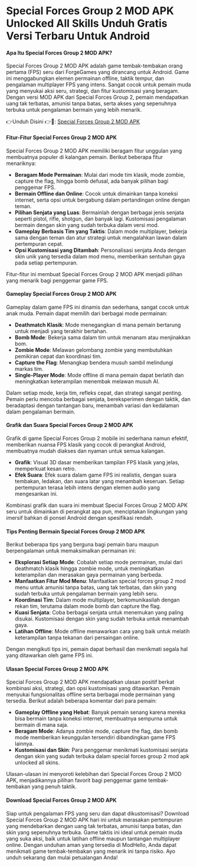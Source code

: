 # Special Forces Group 2 MOD APK Unlocked All Skills Unduh Gratis Versi Terbaru Untuk Android

#### Apa Itu Special Forces Group 2 MOD APK?

Special Forces Group 2 MOD APK adalah game tembak-tembakan orang pertama (FPS) seru dari ForgeGames yang dirancang untuk Android. Game ini menggabungkan elemen permainan offline, taktik tempur, dan pengalaman multiplayer FPS yang intens. Sangat cocok untuk pemain muda yang menyukai aksi seru, strategi, dan fitur kustomisasi yang beragam. Dengan versi MOD APK dari Special Forces Group 2, pemain mendapatkan uang tak terbatas, amunisi tanpa batas, serta akses yang sepenuhnya terbuka untuk pengalaman bermain yang lebih menarik.


👉Unduh Disini 👉🔫: [Special Forces Group 2 MOD APK](https://dub.sh/special-forces-group-2-mod-apk)
#### Fitur-Fitur Special Forces Group 2 MOD APK

Special Forces Group 2 MOD APK memiliki beragam fitur unggulan yang membuatnya populer di kalangan pemain. Berikut beberapa fitur menariknya:

- **Beragam Mode Permainan**: Mulai dari mode tim klasik, mode zombie, capture the flag, hingga bomb defusal, ada banyak pilihan bagi penggemar FPS.
- **Bermain Offline dan Online**: Cocok untuk dimainkan tanpa koneksi internet, serta opsi untuk bergabung dalam pertandingan online dengan teman.
- **Pilihan Senjata yang Luas**: Bermainlah dengan berbagai jenis senjata seperti pistol, rifle, shotgun, dan banyak lagi. Kustomisasi pengalaman bermain dengan skin yang sudah terbuka dalam versi mod.
- **Gameplay Berbasis Tim yang Taktis**: Dalam mode multiplayer, bekerja sama dengan teman dan atur strategi untuk mengalahkan lawan dalam pertempuran cepat.
- **Opsi Kustomisasi yang Ditambah**: Personalisasi senjata Anda dengan skin unik yang tersedia dalam mod menu, memberikan sentuhan gaya pada setiap pertempuran.

Fitur-fitur ini membuat Special Forces Group 2 MOD APK menjadi pilihan yang menarik bagi penggemar game FPS.

#### Gameplay Special Forces Group 2 MOD APK

Gameplay dalam game FPS ini dinamis dan sederhana, sangat cocok untuk anak muda. Pemain dapat memilih dari berbagai mode permainan:

- **Deathmatch Klasik**: Mode menegangkan di mana pemain bertarung untuk menjadi yang terakhir bertahan.
- **Bomb Mode**: Bekerja sama dalam tim untuk menanam atau menjinakkan bom.
- **Zombie Mode**: Melawan gelombang zombie yang membutuhkan pemikiran cepat dan koordinasi tim.
- **Capture the Flag**: Menangkap bendera musuh sambil melindungi markas tim.
- **Single-Player Mode**: Mode offline di mana pemain dapat berlatih dan meningkatkan keterampilan menembak melawan musuh AI.

Dalam setiap mode, kerja tim, refleks cepat, dan strategi sangat penting. Pemain perlu mencoba berbagai senjata, bereksperimen dengan taktik, dan beradaptasi dengan tantangan baru, menambah variasi dan kedalaman dalam pengalaman bermain.

#### Grafik dan Suara Special Forces Group 2 MOD APK

Grafik di game Special Forces Group 2 mobile ini sederhana namun efektif, memberikan nuansa FPS klasik yang cocok di perangkat Android, membuatnya mudah diakses dan nyaman untuk semua kalangan.

- **Grafik**: Visual 3D dasar memberikan tampilan FPS klasik yang jelas, memperkuat kesan retro.
- **Efek Suara**: Efek suara dalam game FPS ini realistis, dengan suara tembakan, ledakan, dan suara latar yang menambah keseruan. Setiap pertempuran terasa lebih intens dengan elemen audio yang mengesankan ini.

Kombinasi grafik dan suara ini membuat Special Forces Group 2 MOD APK seru untuk dimainkan di perangkat apa pun, menciptakan lingkungan yang imersif bahkan di ponsel Android dengan spesifikasi rendah.

#### Tips Penting Bermain Special Forces Group 2 MOD APK

Berikut beberapa tips yang berguna bagi pemain baru maupun berpengalaman untuk memaksimalkan permainan ini:

- **Eksplorasi Setiap Mode**: Cobalah setiap mode permainan, mulai dari deathmatch klasik hingga zombie mode, untuk meningkatkan keterampilan dan merasakan gaya permainan yang berbeda.
- **Manfaatkan Fitur Mod Menu**: Manfaatkan special forces group 2 mod menu untuk amunisi tanpa batas, uang tak terbatas, dan skin yang sudah terbuka untuk pengalaman bermain yang lebih seru.
- **Koordinasi Tim**: Dalam mode multiplayer, berkomunikasilah dengan rekan tim, terutama dalam mode bomb dan capture the flag.
- **Kuasi Senjata**: Coba berbagai senjata untuk menemukan yang paling disukai. Kustomisasi dengan skin yang sudah terbuka untuk menambah gaya.
- **Latihan Offline**: Mode offline menawarkan cara yang baik untuk melatih keterampilan tanpa tekanan dari persaingan online.

Dengan mengikuti tips ini, pemain dapat berhasil dan menikmati segala hal yang ditawarkan oleh game FPS ini.

#### Ulasan Special Forces Group 2 MOD APK

Special Forces Group 2 MOD APK mendapatkan ulasan positif berkat kombinasi aksi, strategi, dan opsi kustomisasi yang ditawarkan. Pemain menyukai fungsionalitas offline serta berbagai mode permainan yang tersedia. Berikut adalah beberapa komentar dari para pemain:

- **Gameplay Offline yang Hebat**: Banyak pemain senang karena mereka bisa bermain tanpa koneksi internet, membuatnya sempurna untuk bermain di mana saja.
- **Beragam Mode**: Adanya zombie mode, capture the flag, dan bomb mode memberikan keunggulan tersendiri dibandingkan game FPS lainnya.
- **Kustomisasi dan Skin**: Para penggemar menikmati kustomisasi senjata dengan skin yang sudah terbuka dalam special forces group 2 mod apk unlocked all skins.

Ulasan-ulasan ini menyoroti kelebihan dari Special Forces Group 2 MOD APK, menjadikannya pilihan favorit bagi penggemar game tembak-tembakan yang penuh taktik.

#### Download Special Forces Group 2 MOD APK

Siap untuk pengalaman FPS yang seru dan dapat dikustomisasi? Download Special Forces Group 2 MOD APK hari ini untuk merasakan pertempuran yang mendebarkan dengan uang tak terbatas, amunisi tanpa batas, dan skin yang sepenuhnya terbuka. Game taktis ini ideal untuk pemain muda yang suka aksi, baik untuk latihan offline maupun tantangan multiplayer online. Dengan unduhan aman yang tersedia di ModHello, Anda dapat menikmati game tembak-tembakan yang menarik ini tanpa risiko. Ayo unduh sekarang dan mulai petualangan Anda!
